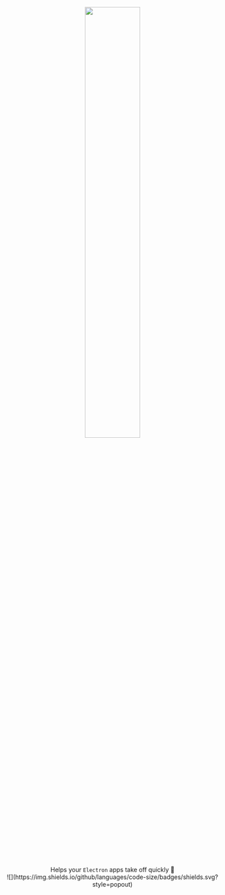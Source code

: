 <p align="center"><img width=50.5% src="https://i.ibb.co/f4Yk797/Group-1.png"></p>

<div align="center">
  Helps your <code>Electron</code> apps take off quickly 🚀
  <br />
  ![](https://img.shields.io/github/languages/code-size/badges/shields.svg?style=popout)
</div>

<br />
